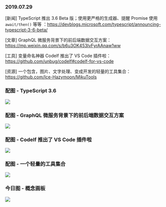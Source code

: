 ### 2019.07.29

[新闻] TypeScript 推出 3.6 Beta 版；使用更严格的生成器、提醒 Promise 使用 `await/then()` 等等 ：<https://devblogs.microsoft.com/typescript/announcing-typescript-3-6-beta/>

[文章] GraphQL 微服务背景下的前后端数据交互方案：<https://mp.weixin.qq.com/s/b6u3OK453IvFyrAAnaw1ww>

[工具] 变量命名神器 Codelf 推出了 VS Code 插件啦：<https://github.com/unbug/codelf#codelf-for-vs-code>

[资源] 一个包含，图片、文字处理、变成开发的轻量的工具集合：<https://github.com/Ice-Hazymoon/MikuTools>

### 配图 - TypeScript 3.6
![](https://user-images.githubusercontent.com/3277153/61071690-8ca53480-a3c6-11e9-9b08-4e6d9851c9db.gif)

### 配图 - GraphQL 微服务背景下的前后端数据交互方案
![](https://mmbiz.qpic.cn/mmbiz_png/PeB3s8AJwnbxQw10Oq1efnXq2DnnvLwlEIS9lyWMNmqcmoibHKnwK4z2NkfnvdE4fzx8FPbib3borPxafFaI5NUg/640?wx_fmt=png&tp=webp&wxfrom=5&wx_lazy=1&wx_co=1)

### 配图 - Codelf 推出了 VS Code 插件啦
![](https://cloud.githubusercontent.com/assets/799578/26273099/199ab0b0-3d5b-11e7-9cb6-b48a035b0a1f.png)

### 配图 - 一个轻量的工具集合
![](https://raw.githubusercontent.com/Ice-Hazymoon/MikuTools/master/static/preview.png)

### 今日图 - 概念画板
![](http://qn.40zhe.com/16c38a205a077e01)
